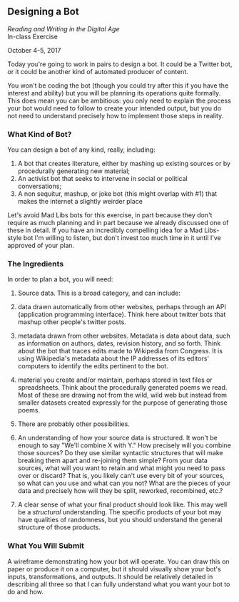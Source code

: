 ## Designing a Bot

*Reading and Writing in the Digital Age*  
In-class Exercise  

October 4-5, 2017

Today you're going to work in pairs to design a bot. It could be a Twitter bot, or it could be another kind of automated producer of content. 

You won't be coding the bot (though you could try after this if you have the interest and ability) but you will be planning its operations quite formally. This does mean you can be ambitious: you only need to explain the process your bot would need to follow to create your intended output, but you do not need to understand precisely how to implement those steps in reality.

### What Kind of Bot?

You can design a bot of any kind, really, including:

1. A bot that creates literature, either by mashing up existing sources or by procedurally generating new material;
2. An activist bot that seeks to intervene in social or political conversations;
3. A non sequitur, mashup, or joke bot (this might overlap with #1) that makes the internet a slightly weirder place

Let's avoid Mad Libs bots for this exercise, in part because they don't require as much planning and in part because we already discussed one of these in detail. If you have an incredibly compelling idea for a Mad Libs-style bot I'm willing to listen, but don't invest too much time in it until I've approved of your plan.

### The Ingredients

In order to plan a bot, you will need:

1. Source data. This is a broad category, and can include:

  1. data drawn automatically from other websites, perhaps through an API (application programming interface). Think here about twitter bots that mashup other people's twitter posts.
  2. metadata drawn from other websites. Metadata is data about data, such as information on authors, dates, revision history, and so forth. Think about the bot that traces edits made to Wikipedia from Congress. It is using Wikipedia's metadata about the IP addresses of its editors' computers to identify the edits pertinent to the bot.
  3. material you create and/or maintain, perhaps stored in text files or spreadsheets. Think about the procedurally generated poems we read. Most of these are drawing not from the wild, wild web but instead from smaller datasets created expressly for the purpose of generating those poems.
  4. There are probably other possibilities.

2. An understanding of how your source data is structured. It won't be enough to say "We'll combine X with Y." How precisely will you combine those sources? Do they use similar syntactic structures that will make breaking them apart and re-joining them simple? From your data sources, what will you want to retain and what might you need to pass over or discard? That is, you likely can't use every bit of your sources, so what can you use and what can you not? What are the pieces of your data and precisely how will they be split, reworked, recombined, etc.? 
3. A clear sense of what your final product should look like. This may well be a *structural* understanding. The specific products of your bot may have qualities of randomness, but you should understand the general structure of those products. 

### What You Will Submit

A wireframe demonstrating how your bot will operate. You can draw this on paper or produce it on a computer, but it should visually show your bot's inputs, transformations, and outputs. It should be relatively detailed in describing all three so that I can fully understand what you want your bot to do and how.